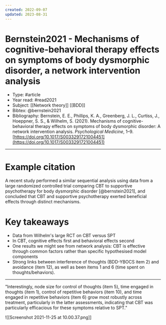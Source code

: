 ```yaml
---
created: 2022-09-07
updated: 2023-08-31
---
```

# Bernstein2021 - Mechanisms of cognitive-behavioral therapy effects on symptoms of body dysmorphic disorder, a network intervention analysis

* Type: #article
* Year read: #read2021
* Subject: [[Network theory]] [[BDD]]
* Bibtex: @bernstein2021
* Bibliography: Bernstein, E. E., Phillips, K. A., Greenberg, J. L., Curtiss, J., Hoeppner, S. S., & Wilhelm, S. (2021). Mechanisms of cognitive-behavioral therapy effects on symptoms of body dysmorphic disorder: A network intervention analysis. _Psychological Medicine_, 1–9. [https://doi.org/10.1017/S0033291721004451](https://doi.org/10.1017/S0033291721004451)
---
# Example citation

A recent study performed a similar sequential analysis using data from a large randomized controlled trial comparing CBT to supportive psychotherapy for body dysmorphic disorder [@bernstein2021], and concluded that CBT and supportive psychotherapy exerted beneficial effects through distinct mechanisms.

# Key takeaways
* Data from Wilhelm's large RCT on CBT versus SPT
* In CBT, cognitive effects first and behavioral effects second
* One results we might see from network analysis: CBT is effective through common factors rather than specific hypothesised model components
* Strong links between interference of thoughts (BDD-YBOCS item 2) and avoidance (item 12), as well as been items 1 and 6 (time spent on thoughts/behaviors).

---

"Interestingly, node size for control of thoughts (item 5), time engaged in thoughts (item 1), control of repetitive behaviors (item 10), and time engaged in repetitive behaviors (item 6) grow most robustly across treatment, particularly in the latter assessments, indicating that CBT was particularly efficacious for these symptoms relative to SPT."

![[Screenshot 2021-11-25 at 10.00.37.png]]